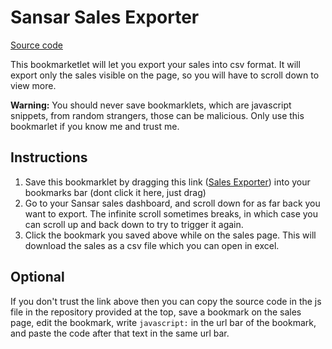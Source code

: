 # Sansar Sales Exporter

[Source code](https://github.com/darwinrecreant/sales-exporter)

This bookmarketlet will let you export your sales into csv format. It will export only the sales visible on the page, so you will have to scroll down to view more.

**Warning:** You should never save bookmarklets, which are javascript snippets, from random strangers, those can be malicious. Only use this bookmarlet if you know me and trust me.

## Instructions

1. Save this bookmarklet by dragging this link ([Sales Exporter](javascript:%28%28%24%2C%20%24%24%29%20%3D%3E%20%7B%20const%20headers%20%3D%20%24%24%28%27table%20thead%20th%27%29.map%28%28elem%29%20%3D%3E%20elem.textContent%29%3B%20const%20rows%20%3D%20%24%24%28%27table%20tbody%20tr%27%29.map%28%28elem%29%20%3D%3E%20%7B%20return%20%5B%5D.slice.call%28elem.querySelectorAll%28%27li%27%29%29.map%28%28el%29%20%3D%3E%20el.textContent%29%3B%20%7D%29%3B%20headers%5B4%5D%20%3D%20%22Day%22%3B%20const%20csv%20%3D%20%22data%3Atext%2Fcsv%3Bcharset%3Dutf-8%2C%22%20%2B%20%5Bheaders%2C%20...rows%5D.map%28%28row%2C%20i%29%20%3D%3E%20%7B%20const%20d%20%3D%20%28row%5B2%5D.split%28%22%20%22%29%5B0%5D.replace%28%2F%5C%2F%2Fg%2C%20%22-%22%29%29%3B%20row%20%3D%20row.map%28%28cell%29%20%3D%3E%20%7B%20cell%20%3D%20cell.replace%28%2F%22%2Fg%2C%20%27%22%22%27%29.replace%28%2F%5E%28-%7C%5C%2B%7C%40%7C%3D%7CS%5C%24%29%2Fg%2C%20%22%22%29%3B%20if%20%28cell.search%28%2F%5B%23%22%2C%5Cn%5D%2F%29%20%3E%20-1%29%20%7B%20return%20%60%22%24%7Bcell%7D%22%60%3B%20%7D%20return%20cell%3B%20%7D%29%3B%20if%20%28i%29%20row.push%28d%29%3B%20return%20row.join%28%27%2C%27%29%3B%20%7D%29.join%28%22%5Cn%22%29%3B%20var%20encodedUri%20%3D%20encodeURI%28csv%29%3B%20var%20link%20%3D%20document.createElement%28%22a%22%29%3B%20link.setAttribute%28%22href%22%2C%20encodedUri%29%3B%20link.setAttribute%28%22download%22%2C%20%60sales_%24%7Bnew%20Date%28%29.toISOString%28%29.split%28%27T%27%29%5B0%5D%7D.csv%60%29%3B%20document.body.appendChild%28link%29%3B%20link.click%28%29%3B%20%7D%29%28%28s%29%20%3D%3E%20document.querySelector%28s%29%2C%20%28s%29%20%3D%3E%20%5B%5D.slice.call%28document.querySelectorAll%28s%29%29%29%3B)) into your bookmarks bar (dont click it here, just drag)
2. Go to your Sansar sales dashboard, and scroll down for as far back you want to export. The infinite scroll sometimes breaks, in which case you can scroll up and back down to try to trigger it again.
3. Click the bookmark you saved above while on the sales page. This will download the sales as a csv file which you can open in excel.

## Optional

If you don't trust the link above then you can copy the source code in the js file in the repository provided at the top, save a bookmark on the sales page, edit the bookmark, write `javascript:` in the url bar of the bookmark, and paste the code after that text in the same url bar.
